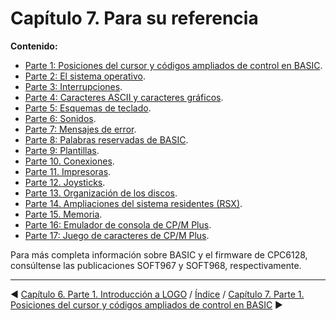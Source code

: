 # Capítulo 7. Para su referencia


**Contenido:**

* [Parte 1: Posiciones del cursor y códigos ampliados de control en BASIC](7.01.-Posiciones-del-cursor-y-códigos-ampliados-de-control-en-BASIC).
* [Parte 2: El sistema operativo](7.02.-El-sistema-operativo).
* [Parte 3: Interrupciones](7.03.-Interrupciones).
* [Parte 4: Caracteres ASCII y caracteres gráficos](7.04.-Caracteres-ASCII-y-caracteres-gráficos-en-BASIC).
* [Parte 5: Esquemas de teclado](7.05.-Esquemas-de-teclado).
* [Parte 6: Sonidos](7.06.-Sonidos).
* [Parte 7: Mensajes de error](7.07.-Mensajes-de-error-de-BASIC).
* [Parte 8: Palabras reservadas de BASIC](7.08.-Palabras-reservadas-de-BASIC).
* [Parte 9: Plantillas](7.09.-Plantillas).
* [Parte 10. Conexiones](7.10.-Conexiones).
* [Parte 11. Impresoras](7.11.-Impresoras).
* [Parte 12. Joysticks](7.12.-Joysticks).
* [Parte 13. Organización de los discos](7.13.-Organización-de-los-discos).
* [Parte 14. Ampliaciones del sistema residentes (RSX)](7.14.-Ampliaciones-del-sistema-residentes-RSX).
* [Parte 15. Memoria](7.15.-Memoria).
* [Parte 16: Emulador de consola de CP/M Plus](7.16.-Emulador-de-consola-CP-M-Plus).
* [Parte 17: Juego de caracteres de CP/M Plus](7.17.-Juego-de-caracteres-de-CP-M-Plus).

Para más completa información sobre BASIC y el firmware de CPC6128, consúltense las publicaciones SOFT967 y SOFT968, respectivamente.

***

&#9664; [Capítulo 6. Parte 1. Introducción a LOGO](6.01.-Introducción-a-LOGO)   /  [Índice](0.03.-Contenido)  /   [Capítulo 7. Parte 1. Posiciones del cursor y códigos ampliados de control en BASIC](7.01.-Posiciones-del-cursor-y-códigos-ampliados-de-control-en-BASIC) &#9654;